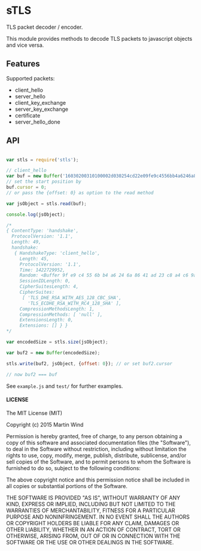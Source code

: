 # sTLS

TLS packet decoder / encoder. 

This module provides methods to decode TLS packets to javascript objects and
vice versa.

## Features

Supported packets:

 - client_hello
 - server_hello
 - client_key_exchange
 - server_key_exchange
 - certificate
 - server_hello_done

## API

```javascript

var stls = require('stls');

// client_hello
var buf = new Buffer('16030200310100002d030254cd22e09fe9c4556bb4a6246a8641ad23c8a4c69a7c41da9d78e462a2a352900000040033c01101000000', 'hex');
// set the start position by
buf.cursor = 0;
// or pass the {offset: 0} as option to the read method

var jsObject = stls.read(buf);

console.log(jsObject);

/*
{ ContentType: 'handshake',
  ProtocolVersion: '1.1',
  Length: 49,
  handshake: 
   { HandshakeType: 'client_hello',
     Length: 45,
     ProtocolVersion: '1.1',
     Time: 1422729952,
     Random: <Buffer 9f e9 c4 55 6b b4 a6 24 6a 86 41 ad 23 c8 a4 c6 9a 7c 41 da 9d 78 e4 62 a2 a3 52 90>,
     SessionIDLength: 0,
     CipherSuitesLength: 4,
     CipherSuites: 
      [ 'TLS_DHE_RSA_WITH_AES_128_CBC_SHA',
        'TLS_ECDHE_RSA_WITH_RC4_128_SHA' ],
     CompressionMethodsLength: 1,
     CompressionMethods: [ 'null' ],
     ExtensionsLength: 0,
     Extensions: [] } }
*/

var encodedSize = stls.size(jsObject);

var buf2 = new Buffer(encodedSize);

stls.write(buf2, jsObject, {offset: 0}); // or set buf2.cursor

// now buf2 === buf

```

See `example.js` and `test/` for further examples.

#### LICENSE

The MIT License (MIT)

Copyright (c) 2015 Martin Wind

Permission is hereby granted, free of charge, to any person obtaining a copy
of this software and associated documentation files (the "Software"), to deal
in the Software without restriction, including without limitation the rights
to use, copy, modify, merge, publish, distribute, sublicense, and/or sell
copies of the Software, and to permit persons to whom the Software is
furnished to do so, subject to the following conditions:

The above copyright notice and this permission notice shall be included in all
copies or substantial portions of the Software.

THE SOFTWARE IS PROVIDED "AS IS", WITHOUT WARRANTY OF ANY KIND, EXPRESS OR
IMPLIED, INCLUDING BUT NOT LIMITED TO THE WARRANTIES OF MERCHANTABILITY,
FITNESS FOR A PARTICULAR PURPOSE AND NONINFRINGEMENT. IN NO EVENT SHALL THE
AUTHORS OR COPYRIGHT HOLDERS BE LIABLE FOR ANY CLAIM, DAMAGES OR OTHER
LIABILITY, WHETHER IN AN ACTION OF CONTRACT, TORT OR OTHERWISE, ARISING FROM,
OUT OF OR IN CONNECTION WITH THE SOFTWARE OR THE USE OR OTHER DEALINGS IN THE
SOFTWARE.